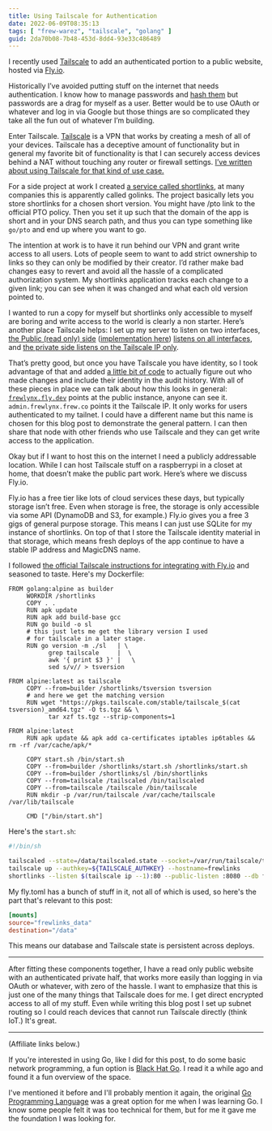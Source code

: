 ```yaml
---
title: Using Tailscale for Authentication
date: 2022-06-09T08:35:13
tags: [ "frew-warez", "tailscale", "golang" ]
guid: 2da70b08-7b48-453d-8dd4-93e33c486489
---
```


I recently used [Tailscale](https://tailscale.com/) to add an authenticated portion to a public website,
hosted via [Fly.io](https://fly.io/).

<!--more-->

Historically I’ve avoided putting stuff on the internet that needs
authentication. I know how to manage passwords and [hash
them](/posts/hash-your-passwords-finale/) but passwords are a drag for myself
as a user. Better would be to use OAuth or whatever and log in via Google but
those things are so complicated they take all the fun out of whatever I’m
building.

Enter Tailscale.  [Tailscale](https://tailscale.com/) is a VPN that works by
creating a mesh of all of your devices.  Tailscale has a deceptive amount of
functionality but in general my favorite bit of functionality is that I can
securely access devices behind a NAT without touching any router or firewall
settings.  [I’ve written about using Tailscale for that kind of use
case.](/posts/stateless-notes/)

For a side project at work I created [a service called
shortlinks](https://github.com/frioux/shortlinks), at many companies this is
apparently called golinks.  The project basically lets you store shortlinks for
a chosen short version. You might have /pto link to the official PTO policy.
Then you set it up such that the domain of the app is short and in your DNS
search path, and thus you can type something like `go/pto` and end up where you
want to go.

The intention at work is to have it run behind our VPN and grant write access
to all users.  Lots of people seem to want to add strict ownership to links so
they can only be modified by their creator. I’d rather make bad changes easy to
revert and avoid all the hassle of a complicated authorization system. My
shortlinks application tracks each change to a given link; you can see when it
was changed and what each old version pointed to. 

I wanted to run a copy for myself but shortlinks only accessible to myself are
boring and write access to the world is clearly a non starter.  Here’s another
place Tailscale helps: I set up my server to listen on two interfaces, [the
Public (read only)
side](https://github.com/frioux/shortlinks/blob/328d78f/shortlinks/httpserver.go#L35)
([implementation
here](https://github.com/frioux/shortlinks/blob/328d78f/shortlinks/handler_public_index.go))
[listens on all
interfaces](https://github.com/frioux/shortlinks/blob/739a3e4/main.go#L78), and
[the private side listens on the Tailscale IP
only](https://github.com/frioux/shortlinks/blob/739a3e4/main.go#L81).

That’s pretty good, but once you have Tailscale you have identity, so I took
advantage of that and added [a little bit of
code](https://github.com/frioux/shortlinks/blob/739a3e42b49e63f0e90e4c311c7cf9c99f02bfa5/auth/tailscaleauth/tailscaleauth.go)
to actually figure out who made changes and include their identity in the audit
history.  With all of these pieces in place we can talk about how this looks in
general: [`frewlynx.fly.dev`](https://frewlinks.fly.dev/) points at the public
instance, anyone can see it.  `admin.frewlynx.frew.co` points it the Tailscale
IP. It only works for users authenticated to my tailnet. I could have a
different name but this name is chosen for this blog post to demonstrate the
general pattern.  I can then share that node with other friends who use
Tailscale and they can get write access to the application.

Okay but if I want to host this on the internet I need a publicly addressable
location. While I can host Tailscale stuff on a raspberrypi in a closet at
home, that doesn’t make the public part work. Here’s where we discuss Fly.io.

Fly.io has a free tier like lots of cloud services these days, but typically
storage isn’t free. Even when storage is free, the storage is only accessible
via some API (DynamoDB and S3, for example.) Fly.io gives you a free 3 gigs of
general purpose storage. This means I can just use SQLite for my instance of
shortlinks.  On top of that I store the Tailscale identity material in that
storage, which means fresh deploys of the app continue to have a stable IP
address and MagicDNS name.

I followed [the official Tailscale instructions for integrating with
Fly.io](https://tailscale.com/kb/1132/flydotio/) and seasoned to taste.  Here's
my Dockerfile:

```
FROM golang:alpine as builder
     WORKDIR /shortlinks
     COPY . .
     RUN apk update
     RUN apk add build-base gcc
     RUN go build -o sl
     # this just lets me get the library version I used
     # for tailscale in a later stage.
     RUN go version -m ./sl   | \
           grep tailscale     |  \
           awk '{ print $3 }' |   \
           sed s/v// > tsversion

FROM alpine:latest as tailscale
     COPY --from=builder /shortlinks/tsversion tsversion
     # and here we get the matching version
     RUN wget "https://pkgs.tailscale.com/stable/tailscale_$(cat tsversion)_amd64.tgz" -O ts.tgz && \
           tar xzf ts.tgz --strip-components=1

FROM alpine:latest
     RUN apk update && apk add ca-certificates iptables ip6tables && rm -rf /var/cache/apk/*

     COPY start.sh /bin/start.sh
     COPY --from=builder /shortlinks/start.sh /shortlinks/start.sh
     COPY --from=builder /shortlinks/sl /bin/shortlinks
     COPY --from=tailscale /tailscaled /bin/tailscaled
     COPY --from=tailscale /tailscale /bin/tailscale
     RUN mkdir -p /var/run/tailscale /var/cache/tailscale /var/lib/tailscale

     CMD ["/bin/start.sh"]
```

Here's the `start.sh`:

```bash
#!/bin/sh

tailscaled --state=/data/tailscaled.state --socket=/var/run/tailscale/tailscaled.sock &
tailscale up --authkey=${TAILSCALE_AUTHKEY} --hostname=frewlinks
shortlinks --listen $(tailscale ip --1):80 --public-listen :8080 --db file:/data/db.db
```

My fly.toml has a bunch of stuff in it, not all of which is used, so here's the part
that's relevant to this post:

```toml
[mounts]
source="frewlinks_data"
destination="/data"
```

This means our database and Tailscale state is persistent across deploys.

---

After fitting these components together, I have a read only public website with
an authenticated private half, that works more easily than logging in via OAuth
or whatever, with zero of the hassle.  I want to emphasize that this is just one
of the many things that Tailscale does for me.  I get direct encrypted access to
all of my stuff.  Even while writing this blog post I set up subnet routing so I
could reach devices that cannot run Tailscale directly (think IoT.)  It's great.

---

(Affiliate links below.)

If you're interested in using Go, like I did for this post, to do some basic
network programming, a fun option is [Black Hat
Go](https://www.amazon.com/Black-Hat-Go-Programming-Pentesters/dp/1593278659?&linkCode=ll1&tag=afoolishmanif-20&linkId=62f8fc8ebbaa37150adadb861a8cc9de&language=en_US&ref_=as_li_ss_tl).
I read it a while ago and found it a fun overview of the space.

I've mentioned it before and I'll probably mention it again, the original [Go
Programming
Language](https://www.amazon.com/Programming-Language-Addison-Wesley-Professional-Computing/dp/0134190440?&linkCode=ll1&tag=afoolishmanif-20&linkId=40f2814af1ef74f373d27fd1d7da746e&language=en_US&ref_=as_li_ss_tl)
was a great option for me when I was learning Go.  I know some people felt it
was too technical for them, but for me it gave me the foundation I was looking
for.
